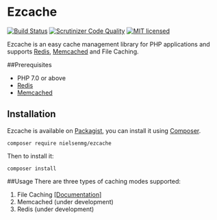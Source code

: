 # Ezcache
[![Build Status](https://travis-ci.org/nielsenmg/ezcache.svg?branch=master)](https://travis-ci.org/nielsenmg/ezcache)
[![Scrutinizer Code Quality](https://img.shields.io/scrutinizer/g/nielsenmg/ezcache/master.svg?style=flat-square)](https://scrutinizer-ci.com/g/nielsenmg/ezcache/?branch=master)
[![MIT licensed](https://img.shields.io/badge/license-MIT-blue.svg)](https://raw.githubusercontent.com/nielsenmg/ezcache/master/LICENSE)

Ezcache is an easy cache management library for PHP applications and supports [Redis](http://redis.io/), [Memcached](https://memcached.org/) and File Caching.

##Prerequisites

 - PHP 7.0 or above
 - [Redis](http://redis.io/download)
 - [Memcached](https://github.com/memcached/memcached/wiki/Install)


## Installation

Ezcache is available on [Packagist](https://packagist.org/packages/nielsenmg/ezcache), you can install it using [Composer](https://getcomposer.org/).

```
composer require nielsenmg/ezcache
```

Then to install it:

```
composer install
```

##Usage
There are three types of caching modes supported:

1. File Caching [[Documentation]]()
2. Memcached (under development)
3. Redis (under development)





